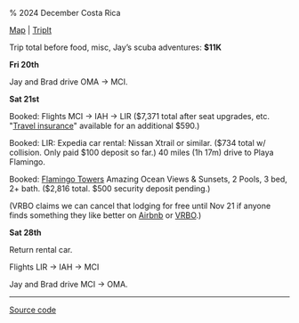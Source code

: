 % 2024 December Costa Rica

[Map](https://www.google.com/maps/d/u/0/edit?mid=1UaPeP2KdKiVW-pAAwJMlbBF-9JocZpk&usp=sharing) |
[TripIt](https://www.tripit.com/p/231AD6B2029655DB10A5FF4339DA21DA)

Trip total before food, misc, Jay’s scuba adventures: **$11K**

**Fri 20th**

Jay and Brad drive OMA -> MCI.

**Sat 21st**

Booked: Flights MCI -> IAH -> LIR ($7,371 total after seat upgrades, etc.
"[Travel insurance](https://www-130.aig.com/us/en/mr-combined-domestic-international-air-ticket-plan.html)"
available for an additional $590.)

Booked: LIR: Expedia car rental: Nissan Xtrail or similar. ($734 total w/ collision. Only paid $100 deposit so far.)
40 miles (1h 17m) drive to Playa Flamingo.

Booked: [Flamingo Towers](https://www.vrbo.com/1063842) Amazing Ocean Views & Sunsets, 2 Pools, 3 bed, 2+ bath.
($2,816 total. $500 security deposit pending.)

(VRBO claims we can cancel that lodging for free until Nov 21 if anyone finds something they like better on
[Airbnb](https://www.airbnb.com/s/Brasilito-Beach--Guanacaste--Costa-Rica/homes?tab_id=home_tab&refinement_paths%5B%5D=%2Fhomes&flexible_trip_lengths%5B%5D=one_week&monthly_start_date=2024-11-01&monthly_length=3&monthly_end_date=2025-02-01&price_filter_input_type=0&channel=EXPLORE&query=Brasilito%20Beach%2C%20Guanacaste%2C%20Costa%20Rica&place_id=ChIJpzQHcNI6no8RXRsNTPRTUO0&location_bb=QSbB%2FcKrlKNBJnWjwqubNQ%3D%3D&date_picker_type=calendar&checkin=2024-12-21&checkout=2024-12-28&adults=4&source=structured_search_input_header&search_type=autocomplete_click)
or [VRBO](https://www.vrbo.com/search?destination=Playa%20Flamingo%2C%20Cabo%20Velas%2C%20Guanacaste%2C%20Costa%20Rica&regionId=6252841&latLong=&d1=2024-12-04&startDate=2024-12-21&d2=2024-12-11&endDate=2024-12-28&adults=4&theme=&userIntent=&semdtl=&sort=RECOMMENDED&children=&mapBounds=&pwaDialog=&amenities=).)

**Sat 28th**

Return rental car.

Flights LIR -> IAH -> MCI

Jay and Brad drive MCI -> OMA.

---

[Source code](https://github.com/jhannah/jays.net/blob/main/2024CostaRica/index.md)

